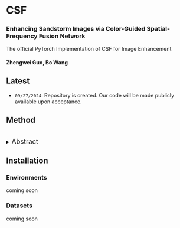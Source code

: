 # CSF
### Enhancing Sandstorm Images via Color-Guided Spatial-Frequency Fusion Network

The official PyTorch Implementation of CSF for Image Enhancement


#### Zhengwei Guo</sup>, Bo Wang </sup>




## Latest
- `09/27/2024`: Repository is created. Our code will be made publicly available upon acceptance. 


## Method
<br>
<details>
  <summary>
  <font size="+1">Abstract</font>
  </summary>
Sandstorm images are often plagued by color distortions, reduced contrast, and blurred details, posing challenges for advanced vision tasks. To address these issues, we propose a novel Color-guided Spatial-Frequency Fusion Network (CSF) for sandstorm image enhancement. The CSF framework comprises a Color Guided Module (CGM) for correcting color distortions and a Dual-domain Feature Fusion Module (DFFM) that integrates spatial and frequency domain features. CGM dynamically adjusts color information across RGB channels, facilitating preliminary color correction. DFFM extracts multi-scale spatial features and global frequency components, enabling the network to learn robust and discriminative representations. Experimental results on both synthetic and real-world sandstorm datasets demonstrate that CSF outperforms state-of-the-art methods in terms of qualitative and quantitative performance, highlighting its effectiveness for enhancing sandstorm images. Our code will be made publicly available upon acceptance.
</details>


## Installation

### Environments

coming soon

### Datasets

coming soon


